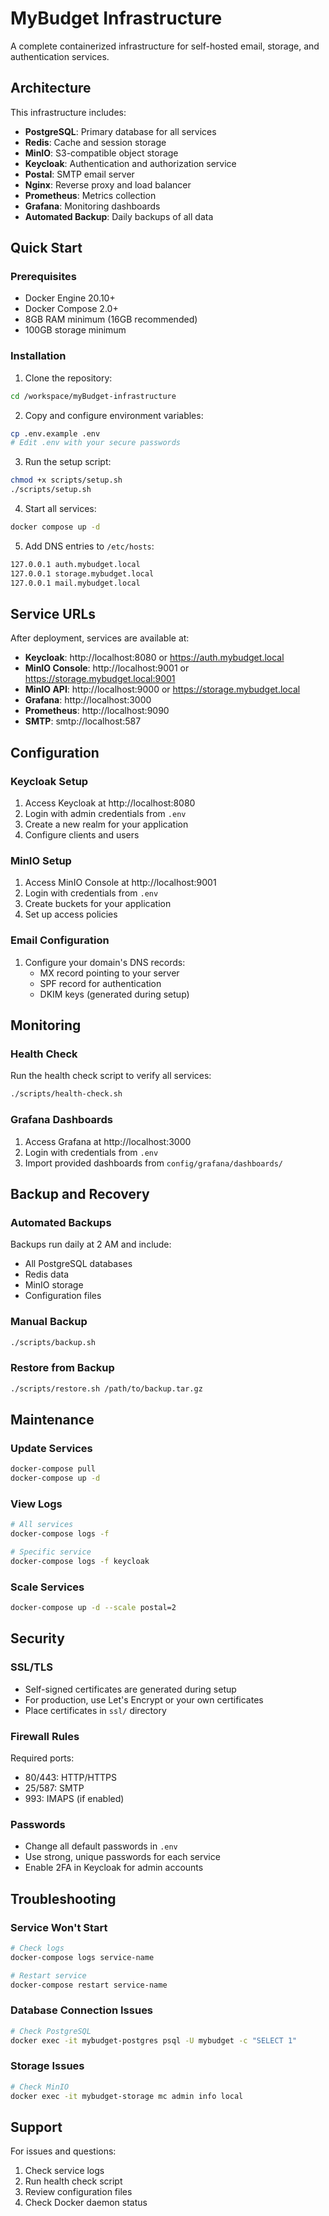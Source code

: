 # MyBudget Infrastructure

A complete containerized infrastructure for self-hosted email, storage, and authentication services.

## Architecture

This infrastructure includes:

- **PostgreSQL**: Primary database for all services
- **Redis**: Cache and session storage
- **MinIO**: S3-compatible object storage
- **Keycloak**: Authentication and authorization service
- **Postal**: SMTP email server
- **Nginx**: Reverse proxy and load balancer
- **Prometheus**: Metrics collection
- **Grafana**: Monitoring dashboards
- **Automated Backup**: Daily backups of all data

## Quick Start

### Prerequisites

- Docker Engine 20.10+
- Docker Compose 2.0+
- 8GB RAM minimum (16GB recommended)
- 100GB storage minimum

### Installation

1. Clone the repository:
```bash
cd /workspace/myBudget-infrastructure
```

2. Copy and configure environment variables:
```bash
cp .env.example .env
# Edit .env with your secure passwords
```

3. Run the setup script:
```bash
chmod +x scripts/setup.sh
./scripts/setup.sh
```

4. Start all services:
```bash
docker compose up -d
```

5. Add DNS entries to `/etc/hosts`:
```bash
127.0.0.1 auth.mybudget.local
127.0.0.1 storage.mybudget.local
127.0.0.1 mail.mybudget.local
```

## Service URLs

After deployment, services are available at:

- **Keycloak**: http://localhost:8080 or https://auth.mybudget.local
- **MinIO Console**: http://localhost:9001 or https://storage.mybudget.local:9001
- **MinIO API**: http://localhost:9000 or https://storage.mybudget.local
- **Grafana**: http://localhost:3000
- **Prometheus**: http://localhost:9090
- **SMTP**: smtp://localhost:587

## Configuration

### Keycloak Setup

1. Access Keycloak at http://localhost:8080
2. Login with admin credentials from `.env`
3. Create a new realm for your application
4. Configure clients and users

### MinIO Setup

1. Access MinIO Console at http://localhost:9001
2. Login with credentials from `.env`
3. Create buckets for your application
4. Set up access policies

### Email Configuration

1. Configure your domain's DNS records:
   - MX record pointing to your server
   - SPF record for authentication
   - DKIM keys (generated during setup)

## Monitoring

### Health Check

Run the health check script to verify all services:

```bash
./scripts/health-check.sh
```

### Grafana Dashboards

1. Access Grafana at http://localhost:3000
2. Login with credentials from `.env`
3. Import provided dashboards from `config/grafana/dashboards/`

## Backup and Recovery

### Automated Backups

Backups run daily at 2 AM and include:
- All PostgreSQL databases
- Redis data
- MinIO storage
- Configuration files

### Manual Backup

```bash
./scripts/backup.sh
```

### Restore from Backup

```bash
./scripts/restore.sh /path/to/backup.tar.gz
```

## Maintenance

### Update Services

```bash
docker-compose pull
docker-compose up -d
```

### View Logs

```bash
# All services
docker-compose logs -f

# Specific service
docker-compose logs -f keycloak
```

### Scale Services

```bash
docker-compose up -d --scale postal=2
```

## Security

### SSL/TLS

- Self-signed certificates are generated during setup
- For production, use Let's Encrypt or your own certificates
- Place certificates in `ssl/` directory

### Firewall Rules

Required ports:
- 80/443: HTTP/HTTPS
- 25/587: SMTP
- 993: IMAPS (if enabled)

### Passwords

- Change all default passwords in `.env`
- Use strong, unique passwords for each service
- Enable 2FA in Keycloak for admin accounts

## Troubleshooting

### Service Won't Start

```bash
# Check logs
docker-compose logs service-name

# Restart service
docker-compose restart service-name
```

### Database Connection Issues

```bash
# Check PostgreSQL
docker exec -it mybudget-postgres psql -U mybudget -c "SELECT 1"
```

### Storage Issues

```bash
# Check MinIO
docker exec -it mybudget-storage mc admin info local
```

## Support

For issues and questions:
1. Check service logs
2. Run health check script
3. Review configuration files
4. Check Docker daemon status
